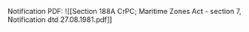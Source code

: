 

Notification PDF: 
![[Section 188A CrPC; Maritime Zones Act - section 7, Notification dtd 27.08.1981.pdf]]